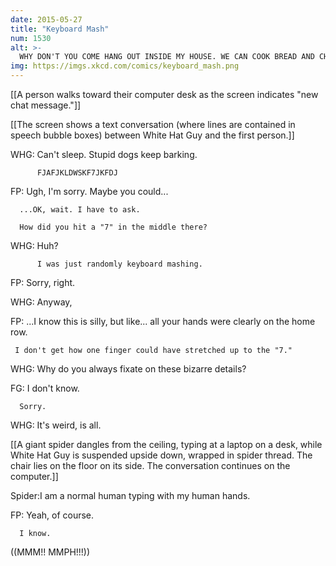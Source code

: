 ```yaml
---
date: 2015-05-27
title: "Keyboard Mash"
num: 1530
alt: >-
  WHY DON'T YOU COME HANG OUT INSIDE MY HOUSE. WE CAN COOK BREAD AND CHAT ABOUT OUR INTERNAL SKELETONS.
img: https://imgs.xkcd.com/comics/keyboard_mash.png
---
```

[[A person walks toward their computer desk as the screen indicates "new chat message."]]

[[The screen shows a text conversation (where lines are contained in speech bubble boxes) between White Hat Guy and the first person.]]

WHG: Can't sleep. Stupid dogs keep barking.

          FJAFJKLDWSKF7JKFDJ

FP: Ugh, I'm sorry. Maybe you could...

      ...OK, wait. I have to ask. 

      How did you hit a "7" in the middle there?

WHG: Huh?

          I was just randomly keyboard mashing.

FP: Sorry, right.

WHG: Anyway,

FP: ...I know this is silly, but like... all your hands were clearly on the home row.

     I don't get how one finger could have stretched up to the "7."

WHG: Why do you always fixate on these bizarre details?

FG: I don't know.

      Sorry.

WHG: It's weird, is all.

         

[[A giant spider dangles from the ceiling, typing at a laptop on a desk, while White Hat Guy is suspended upside down, wrapped in spider thread. The chair lies on the floor on its side. The conversation continues on the computer.]]

Spider:I am a normal human typing with my human hands.

FP: Yeah, of course. 

      I know.

((MMM!! MMPH!!!))

 

